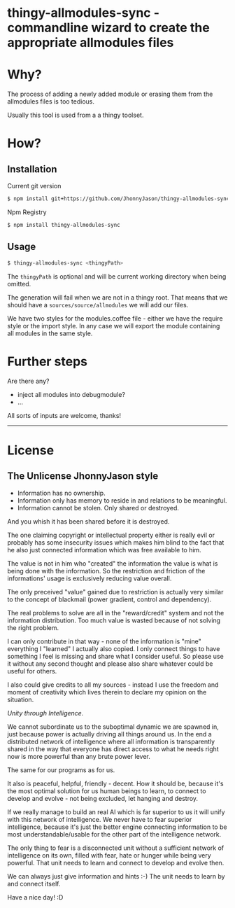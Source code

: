 # thingy-allmodules-sync - commandline wizard to create the appropriate allmodules files

# Why?
The process of adding a newly added module or erasing them from the allmodules files is too tedious.

Usually this tool is used from a a thingy toolset.

# How?
Installation
------------

Current git version
``` sh
$ npm install git+https://github.com/JhonnyJason/thingy-allmodules-sync-output.git
```
Npm Registry
``` sh
$ npm install thingy-allmodules-sync
```

Usage
-----

``` sh
$ thingy-allmodules-sync <thingyPath>
```

The `thingyPath` is optional and will be current working directory when being omitted.

The generation will fail when we are not in a thingy root. That means that we should have a `sources/source/allmodules` we will add our files.

We have two styles for the modules.coffee file - either we have the require style or the import style. In any case we will export the module containing all modules in the same style.

# Further steps
Are there any? 

- inject all modules into debugmodule? 
- ...

All sorts of inputs are welcome, thanks!

---

# License

## The Unlicense JhonnyJason style

- Information has no ownership.
- Information only has memory to reside in and relations to be meaningful.
- Information cannot be stolen. Only shared or destroyed.

And you whish it has been shared before it is destroyed.

The one claiming copyright or intellectual property either is really evil or probably has some insecurity issues which makes him blind to the fact that he also just connected information which was free available to him.

The value is not in him who "created" the information the value is what is being done with the information.
So the restriction and friction of the informations' usage is exclusively reducing value overall.

The only preceived "value" gained due to restriction is actually very similar to the concept of blackmail (power gradient, control and dependency).

The real problems to solve are all in the "reward/credit" system and not the information distribution. Too much value is wasted because of not solving the right problem.

I can only contribute in that way - none of the information is "mine" everything I "learned" I actually also copied.
I only connect things to have something I feel is missing and share what I consider useful. So please use it without any second thought and please also share whatever could be useful for others. 

I also could give credits to all my sources - instead I use the freedom and moment of creativity which lives therein to declare my opinion on the situation. 

*Unity through Intelligence.*

We cannot subordinate us to the suboptimal dynamic we are spawned in, just because power is actually driving all things around us.
In the end a distributed network of intelligence where all information is transparently shared in the way that everyone has direct access to what he needs right now is more powerful than any brute power lever.

The same for our programs as for us.

It also is peaceful, helpful, friendly - decent. How it should be, because it's the most optimal solution for us human beings to learn, to connect to develop and evolve - not being excluded, let hanging and destroy.

If we really manage to build an real AI which is far superior to us it will unify with this network of intelligence.
We never have to fear superior intelligence, because it's just the better engine connecting information to be most understandable/usable for the other part of the intelligence network.

The only thing to fear is a disconnected unit without a sufficient network of intelligence on its own, filled with fear, hate or hunger while being very powerful. That unit needs to learn and connect to develop and evolve then.

We can always just give information and hints :-) The unit needs to learn by and connect itself.

Have a nice day! :D